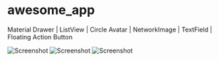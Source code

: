 # awesome_app

Material Drawer | ListView | Circle Avatar | NetworkImage | TextField | Floating Action Button

![Screenshot](https://user-images.githubusercontent.com/19534452/96372667-321d8b00-1168-11eb-9b23-9a29ab6eed3b.png)
![Screenshot](https://user-images.githubusercontent.com/19534452/96372671-36e23f00-1168-11eb-8b0f-fea79442a4a3.png)
![Screenshot](https://user-images.githubusercontent.com/19534452/96372675-38ac0280-1168-11eb-88ae-f6d820fcd31d.png)

